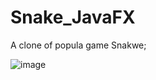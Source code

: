 # Snake_JavaFX
A clone of popula game Snakwe;


![image](https://user-images.githubusercontent.com/16464652/27852151-aa0c11a0-6166-11e7-8c77-894da2977871.png)
